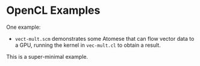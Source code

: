 OpenCL Examples
===============

One example:
* `vect-mult.scm` demonstrates some Atomese that can flow vector
  data to a GPU, running the kernel in `vec-mult.cl` to obtain a
  result.

This is a super-minimal example.
